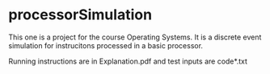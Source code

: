 # processorSimulation
This one is a project for the course Operating Systems. It is a discrete event simulation for instrucitons processed in a basic processor.

Running instructions are in Explanation.pdf and test inputs are code*.txt
